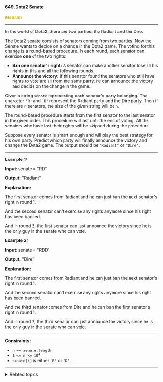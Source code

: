 #### 649. Dota2 Senate

<span style="color:#deb800">***Medium***</span>
___

In the world of Dota2, there are two parties: the Radiant and the Dire.

The Dota2 senate consists of senators coming from two parties. Now the Senate wants to decide on a change in the Dota2
game. The voting for this change is a round-based procedure. In each round, each senator can exercise **one** of the two
rights:

* **Ban one senator's right:** A senator can make another senator lose all his rights in this and all the following
  rounds.
* **Announce the victory:** If this senator found the senators who still have rights to vote are all from the same
  party, he can announce the victory and decide on the change in the game.

Given a string `senate` representing each senator's party belonging. The character `'R'` and `'D'` represent the Radiant
party and the Dire party. Then if there are `n` senators, the size of the given string will be `n`.

The round-based procedure starts from the first senator to the last senator in the given order. This procedure will last
until the end of voting. All the senators who have lost their rights will be skipped during the procedure.

Suppose every senator is smart enough and will play the best strategy for his own party. Predict which party will
finally announce the victory and change the Dota2 game. The output should be `"Radiant"` or `"Dire"`.
___

**Example 1:**

**Input:** senate = "RD"

**Output:** "Radiant"

**Explanation:**

The first senator comes from Radiant and he can just ban the next senator's right in round 1.

And the second senator can't exercise any rights anymore since his right has been banned.

And in round 2, the first senator can just announce the victory since he is the only guy in the senate who can vote.

**Example 2:**

**Input:** senate = "RDD"

**Output:** "Dire"

**Explanation:**

The first senator comes from Radiant and he can just ban the next senator's right in round 1.

And the second senator can't exercise any rights anymore since his right has been banned.

And the third senator comes from Dire and he can ban the first senator's right in round 1.

And in round 2, the third senator can just announce the victory since he is the only guy in the senate who can vote.
___

**Constraints:**

* `n == senate.length`
* <code>1 <= n <= 10<sup>4</sup></code>
* `senate[i]` is either `'R'` or `'D'`.

___

<details><summary>Related topics</summary>

[#String](https://leetcode.com/tag/string/)
[#Greedy](https://leetcode.com/tag/greedy/)
[#Queue](https://leetcode.com/tag/queue/)

</details>